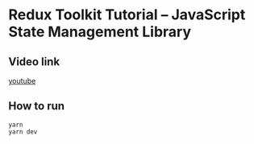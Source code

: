 # Redux Toolkit Tutorial – JavaScript State Management Library

## Video link

[youtube](https://youtu.be/bbkBuqC1rU4)

## How to run

```
yarn
yarn dev
```
